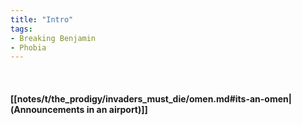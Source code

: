 ```yaml
---
title: "Intro"
tags:
- Breaking Benjamin
- Phobia
---
```

&nbsp;
#### [[notes/t/the_prodigy/invaders_must_die/omen.md#its-an-omen|(Announcements in an airport)]]
